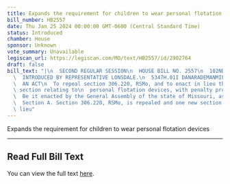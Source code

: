 ```yaml
---
title: Expands the requirement for children to wear personal flotation devices
bill_number: HB2557
date: Thu Jan 25 2024 00:00:00 GMT-0600 (Central Standard Time)
status: Introduced
chamber: House
sponsor: Unknown
vote_summary: Unavailable
legiscan_url: https://legiscan.com/MO/text/HB2557/id/2902764
draft: false
bill_text: "|\n  SECOND REGULAR SESSION\n  HOUSE BILL NO. 2557\n  102ND GENERAL ASSEMBLY\n\
  \  INTRODUCED BY REPRESENTATIVE LONSDALE.\n  5347H.01I DANARADEMANMILLER,ChiefClerk\n\
  \  AN ACT\n  To repeal section 306.220, RSMo, and to enact in lieu thereof one new\
  \ section relating to\n  personal flotation devices, with penalty provisions.\n\
  \  Be it enacted by the General Assembly of the state of Missouri, as follows:\n\
  \  Section A. Section 306.220, RSMo, is repealed and one new section enacted in\
  \ lieu"
---
```

Expands the requirement for children to wear personal flotation devices

---

## Read Full Bill Text

You can view the full text [here](https://legiscan.com/MO/text/HB2557/id/2902764).
